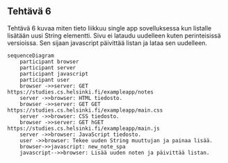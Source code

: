## Tehtävä 6

Tehtävä 6 kuvaa miten tieto liikkuu single app sovelluksessa kun listalle lisätään uusi String elementti. Sivu ei lataudu uudelleen
kuten perinteisissä versioissa. Sen sijaan javascript päivittää listan ja lataa sen uudelleen.

```mermaid
sequenceDiagram
    participant browser
    participant server
    participant javascript
    participant user
    browser ->>server: GET https://studies.cs.helsinki.fi/exampleapp/notes
    server ->>browser: HTML tiedosto.
    browser ->>server: GET GET https://studies.cs.helsinki.fi/exampleapp/main.css
    server ->>browser: CSS tiedosto.
    browser ->>server: GET hGET https://studies.cs.helsinki.fi/exampleapp/main.js
    server ->>browser: JavaScript tiedosto.
    user ->>browser: Tekee uuden String muuttujan ja painaa lisää.
    browser->>javascript: new_note_spa
    javascript-->>browser: Lisää uuden noten ja päivittää listan.
```
